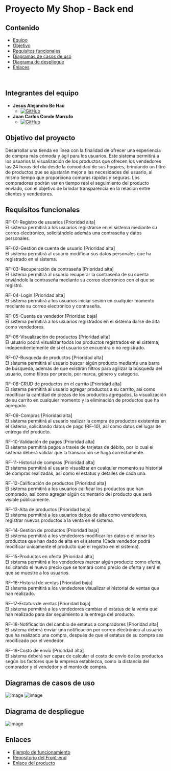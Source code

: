 # Proyecto My Shop - Back end
## Contenido
- [Equipo](#integrantes-del-equipo)
- [Objetivo](#objetivo-del-proyecto)
- [Requisitos funcionales](#requisitos-funcionales)
- [Diagramas de casos de uso](#diagramas-de-casos-de-uso)
- [Diagrama de despliegue](#diagrama-de-despliegue)
- [Enlaces](#enlaces)
<br>

## Integrantes del equipo
- **Jesus Alejandro Be Hau**
  - [![GitHub](https://img.shields.io/badge/GitHub-Jesus%20Be-red?style=flat&logo=github)](https://github.com/JABEHAU)
- **Juan Carlos Conde Marrufo**
  - [![GitHub](https://img.shields.io/badge/GitHub-Juan%20Conde-red?style=flat&logo=github)](https://github.com/JuanConde33)

## Objetivo del proyecto
Desarrollar una tienda en línea con la finalidad de ofrecer una experiencia de compra más cómoda y ágil para los usuarios. Este sistema permitirá a los usuarios la visualización de los productos que ofrecen los vendedores las 24 horas del día desde la comodidad de sus hogares, brindando un filtro de productos que se ajustarán mejor a las necesidades del usuario, al mismo tiempo que proporciona compras rápidas y seguras.
Los compradores podrán ver en tiempo real el seguimiento del producto enviado, con el objetivo de brindar transparencia en la relación entre clientes y vendedores.

## Requisitos funcionales

RF-01-Registro de usuarios [Prioridad alta]<br>
El sistema permitirá a los usuarios registrarse en el sistema mediante su correo electrónico, solicitándole además una contraseña y datos personales. 

RF-02-Gestión de cuenta de usuario [Prioridad alta]<br>
 El sistema permitirá al usuario modificar sus datos personales que ha registrado en el sistema. 

RF-03-Recuperación de contraseña [Prioridad alta]<br>
El sistema permitirá al usuario recuperar la contraseña de su cuenta enviándole la contraseña mediante su correo electrónico con el que se registró.

RF-04-Login [Prioridad alta]<br>
El sistema permitirá a los usuarios iniciar sesión en cualquier momento mediante su correo electrónico y contraseña. 

RF-05-Cuenta de vendedor [Prioridad baja]<br>
El sistema permitirá a los usuarios registrados en el sistema darse de alta como vendedores. 

RF-06-Visualización de productos [Prioridad alta]<br>
El usuario podrá visualizar todos los productos registrados en el sistema, independientemente de si el usuario se encuentra o no registrado. 

RF-07-Busqueda de productos [Prioridad alta]<br>
El sistema permitirá al usuario buscar algún producto mediante una barra de búsqueda, además de que existirán filtros para agilizar la búsqueda del usuario, como filtros por precio, por marca, género y categoría. 

RF-08-CRUD de productos en el carrito [Prioridad alta]<br>
El sistema permitirá al usuario agregar productos a su carrito, así como modificar la cantidad de piezas de los productos agregados, la visualización de su carrito en cualquier momento y la eliminación de productos que ha agregado.

RF-09-Compras [Prioridad alta]<br>
El sistema permitirá al usuario realizar la compra de productos existentes en el sistema, solicitando datos de pago (RF-10), así como datos del lugar de entrega del producto. 


RF-10-Validación de pagos [Prioridad alta]<br>
El sistema permitirá pagos a través de tarjetas de débito, por lo cual el sistema deberá validar que la transacción se haga correctamente. 

RF-11-Historial de compras [Prioridad alta]<br>
El sistema permitirá al usuario visualizar en cualquier momento su historial de compras realizadas, así como el estatus y detalles de cada una. 

RF-12-Calificación de productos [Prioridad alta]<br>
El sistema permitirá a los usuarios calificar los productos que han comprado, así como agregar algún comentario del producto que será visible públicamente.

RF-13-Alta de productos [Prioridad baja]<br>
El sistema permitirá a los usuarios dados de alta como vendedores, registrar nuevos productos a la venta en el sistema.

RF-14-Gestión de productos [Prioridad baja]<br>
El sistema permitirá a los vendedores modificar los datos o eliminar los productos que han dado de alta en el sistema (Cada vendedor podrá modificar únicamente el producto que el registro en el sistema). 

RF-15-Productos en oferta [Prioridad alta]<br>
El sistema permitirá a los vendedores marcar algún producto como oferta, solicitando el nuevo precio que se tomará como precio de oferta y será el que se muestre a los usuarios. 

RF-16-Historial de ventas [Prioridad baja]<br>
El sistema permitirá a los vendedores visualizar el historial de ventas que han realizado. 

RF-17-Estatus de ventas [Prioridad baja]<br>
El sistema permitirá a los vendedores cambiar el estatus de la venta que han realizado para dar seguimiento a la entrega del producto. 

RF-18-Notificación del cambio de estatus a compradores [Prioridad alta]<br>
El sistema deberá enviar una notificación por correo electrónico al usuario que ha realizado una compra, después de que el estatus de su compra sea modificado por el vendedor. 

RF-19-Costo de envío [Prioridad alta]<br>
El sistema deberá ser capaz de calcular el costo de envío de los productos según los factores que la empresa establezca, como la distancia del comprador y el vendedor y el monto de compra.
<br>
## Diagramas de casos de uso
![image](https://github.com/JABEHAU/MyShop_Front/assets/170541159/86a9fcf4-3513-40ff-ace0-816208a7abe5)
![image](https://github.com/JABEHAU/MyShop_Front/assets/170541159/1ac60619-17d7-4686-8abc-7522f4946d3d)

## Diagrama de despliegue
![image](https://github.com/JABEHAU/MyShop_Front/assets/170541159/36d0b63d-4d70-47b4-8ee7-84fee6757c80)

## Enlaces
- [Ejemplo de funcionamiento](https://www.youtube.com/watch?v=nGYaYwjjLRQ)
- [Repositorio del Front-end](https://github.com/JABEHAU/MyShop_Front)
- [Enlace del producto](https://myshoponline.azurewebsites.net)
